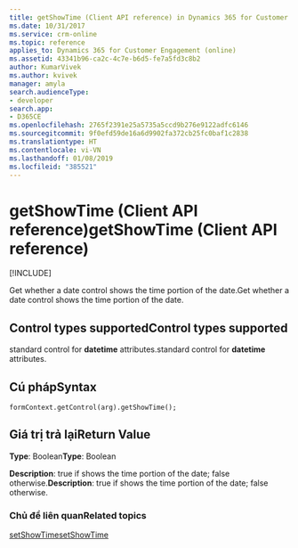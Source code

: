 ```yaml
---
title: getShowTime (Client API reference) in Dynamics 365 for Customer Engagement| MicrosoftDocs
ms.date: 10/31/2017
ms.service: crm-online
ms.topic: reference
applies_to: Dynamics 365 for Customer Engagement (online)
ms.assetid: 43341b96-ca2c-4c7e-b6d5-fe7a5fd3c8b2
author: KumarVivek
ms.author: kvivek
manager: amyla
search.audienceType:
- developer
search.app:
- D365CE
ms.openlocfilehash: 2765f2391e25a5735a5ccd9b276e9122adfc6146
ms.sourcegitcommit: 9f0efd59de16a6d9902fa372cb25fc0baf1c2838
ms.translationtype: HT
ms.contentlocale: vi-VN
ms.lasthandoff: 01/08/2019
ms.locfileid: "385521"
---
```

# <a name="getshowtime-client-api-reference"></a><span data-ttu-id="19fa3-102">getShowTime (Client API reference)</span><span class="sxs-lookup"><span data-stu-id="19fa3-102">getShowTime (Client API reference)</span></span>

[!INCLUDE[](../../../../includes/cc_applies_to_update_9_0_0.md)]

<span data-ttu-id="19fa3-103">Get whether a date control shows the time portion of the date.</span><span class="sxs-lookup"><span data-stu-id="19fa3-103">Get whether a date control shows the time portion of the date.</span></span> 

## <a name="control-types-supported"></a><span data-ttu-id="19fa3-104">Control types supported</span><span class="sxs-lookup"><span data-stu-id="19fa3-104">Control types supported</span></span>

<span data-ttu-id="19fa3-105">standard control for **datetime** attributes.</span><span class="sxs-lookup"><span data-stu-id="19fa3-105">standard control for **datetime** attributes.</span></span>

## <a name="syntax"></a><span data-ttu-id="19fa3-106">Cú pháp</span><span class="sxs-lookup"><span data-stu-id="19fa3-106">Syntax</span></span>

`formContext.getControl(arg).getShowTime();`

## <a name="return-value"></a><span data-ttu-id="19fa3-107">Giá trị trả lại</span><span class="sxs-lookup"><span data-stu-id="19fa3-107">Return Value</span></span>

<span data-ttu-id="19fa3-108">**Type**: Boolean</span><span class="sxs-lookup"><span data-stu-id="19fa3-108">**Type**: Boolean</span></span>

<span data-ttu-id="19fa3-109">**Description**: true if shows the time portion of the date; false otherwise.</span><span class="sxs-lookup"><span data-stu-id="19fa3-109">**Description**: true if shows the time portion of the date; false otherwise.</span></span>

### <a name="related-topics"></a><span data-ttu-id="19fa3-110">Chủ đề liên quan</span><span class="sxs-lookup"><span data-stu-id="19fa3-110">Related topics</span></span>

[<span data-ttu-id="19fa3-111">setShowTime</span><span class="sxs-lookup"><span data-stu-id="19fa3-111">setShowTime</span></span>](setShowTime.md)

